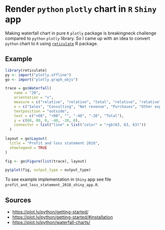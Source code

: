# Render `python` `plotly` chart in `R` `Shiny` app

Making waterfall chart in pure `R` `plotly` package is breakingneck challenge compared to `python` `plotly` library. So I came up with an idea to convert `python` chart to `R` using [`reticulate`](https://blog.rstudio.com/2018/03/26/reticulate-r-interface-to-python) R package.

## Example

```r
library(reticulate)
py <- import("plotly.offline")
go <- import("plotly.graph_objs")

trace = go$Waterfall(
    name = "20", 
    orientation = "v", 
    measure = c("relative", "relative", "total", "relative", "relative", "total"), 
    x = c("Sales", "Consulting", "Net revenue", "Purchases", "Other expenses", "Profit before tax"), 
    textposition = "outside", 
    text = c("+60", "+80", "", "-40", "-20", "Total"), 
    y = c(60, 80, 0, -40, -20, 0), 
    connector = list("line" = list("color" = "rgb(63, 63, 63)"))
  )
  
layout = go$Layout(
  title = "Profit and loss statement 2018", 
  showlegend = TRUE
)

fig <- go$Figure(list(trace), layout)

py$plot(fig, output_type = output_type)
```

To see example implementation in `Shiny` app see file `profit_and_loss_statement_2018_shiny_app.R`.

## Sources

* https://plot.ly/python/getting-started/
* https://plot.ly/python/getting-started/#installation
* https://plot.ly/python/waterfall-charts/